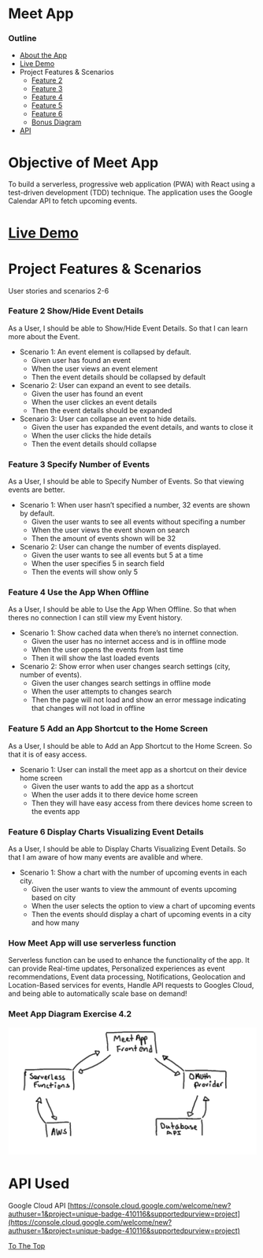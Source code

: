 # Meet App
### Outline
- [About the App](https://github.com/vppelli/meet?tab=readme-ov-file#objective-of-meet-app)
- [Live Demo](https://github.com/vppelli/meet?tab=readme-ov-file#live-demo)
- Project Features & Scenarios
  - [Feature 2](https://github.com/vppelli/meet?tab=readme-ov-file#feature-2-showhide-event-details)
  - [Feature 3](https://github.com/vppelli/meet?tab=readme-ov-file#feature-3-specify-number-of-events)
  - [Feature 4](https://github.com/vppelli/meet?tab=readme-ov-file#feature-4-use-the-app-when-offline)
  - [Feature 5](https://github.com/vppelli/meet?tab=readme-ov-file#feature-5-add-an-app-shortcut-to-the-home-screen)
  - [Feature 6](https://github.com/vppelli/meet?tab=readme-ov-file#feature-6-display-charts-visualizing-event-details)
  - [Bonus Diagram](https://github.com/vppelli/meet?tab=readme-ov-file#meet-app-diagram-exercise-42)
- [API](https://github.com/vppelli/meet?tab=readme-ov-file#api-used)

# Objective of Meet App
To build a serverless, progressive web application (PWA) with React using a
test-driven development (TDD) technique. The application uses the Google
Calendar API to fetch upcoming events.
  
# [Live Demo](https://vppelli.github.io/meet/)

# Project Features & Scenarios
User stories and scenarios 2-6

### Feature 2 Show/Hide Event Details
As a User, I should be able to Show/Hide Event Details. So that I can learn more about the Event.
- Scenario 1: An event element is collapsed by default.
  - Given user has found an event
  - When the user views an event element
  - Then the event details should be collapsed by default
- Scenario 2: User can expand an event to see details.
  - Given the user has found an event
  - When the user clickes an event details
  - Then the event details should be expanded
- Scenario 3: User can collapse an event to hide details.
  - Given the user has expanded the event details, and wants to close it
  - When the user clicks the hide details
  - Then the event details should collapse

### Feature 3 Specify Number of Events
As a User, I should be able to Specify Number of Events. So that viewing events are better.
- Scenario 1: When user hasn’t specified a number, 32 events are shown by default.
  - Given the user wants to see all events without specifing a number
  - When the user views the event shown on search
  - Then the amount of events shown will be 32
- Scenario 2: User can change the number of events displayed.
  - Given the user wants to see all events but 5 at a time
  - When the user specifies 5 in search field
  - Then the events will show only 5 

### Feature 4 Use the App When Offline
As a User, I should be able to Use the App When Offline. So that when theres no connection I can still view my Event history.
- Scenario 1: Show cached data when there’s no internet connection.
  - Given the user has no internet access and is in offline mode
  - When the user opens the events from last time
  - Then it will show the last loaded events
- Scenario 2: Show error when user changes search settings (city, number of events).
  - Given the user changes search settings in offline mode
  - When the user attempts to changes search
  - Then the page will not load and show an error message indicating that changes will not load in offline

### Feature 5 Add an App Shortcut to the Home Screen
As a User, I should be able to Add an App Shortcut to the Home Screen. So that it is of easy access.
- Scenario 1: User can install the meet app as a shortcut on their device home screen
  - Given the user wants to add the app as a shortcut
  - When the user adds it to there device home screen
  - Then they will have easy access from there devices home screen to the events app

### Feature 6 Display Charts Visualizing Event Details
As a User, I should be able to Display Charts Visualizing Event Details. So that I am aware of how many events are avalible and where.
- Scenario 1: Show a chart with the number of upcoming events in each city.
  - Given the user wants to view the ammount of events upcoming based on city
  - When the user selects the option to view a chart of upcoming events
  - Then the events should display a chart of upcoming events in a city and how many

### How Meet App will use serverless function
Serverless function can be used to enhance the functionality of the app. It can provide Real-time updates, Personalized experiences as event recommendations, Event data processing, Notifications, Geolocation and Location-Based services for events, Handle API requests to Googles Cloud, and being able to automatically scale base on demand!

### Meet App Diagram Exercise 4.2
![Meet App Diagram Image](./img/Meetapp-Diagram.jpg)

# API Used
Google Cloud API [https://console.cloud.google.com/welcome/new?authuser=1&project=unique-badge-410116&supportedpurview=project](https://console.cloud.google.com/welcome/new?authuser=1&project=unique-badge-410116&supportedpurview=project)

[To The Top](https://github.com/vppelli/meet?tab=readme-ov-file#meet-app)
